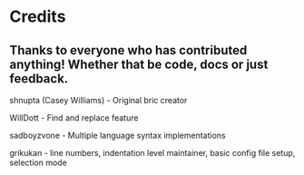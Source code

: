 # Credits

## Thanks to everyone who has contributed anything! Whether that be code, docs or just feedback.

shnupta (Casey Williams) - Original bric creator

WillDott - Find and replace feature

sadboyzvone - Multiple language syntax implementations

grikukan - line numbers, indentation level maintainer, basic config file setup, selection mode
